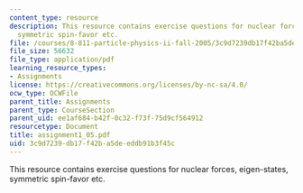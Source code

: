 ```yaml
---
content_type: resource
description: This resource contains exercise questions for nuclear forces, eigen-states,
  symmetric spin-favor etc.
file: /courses/8-811-particle-physics-ii-fall-2005/3c9d7239db17f42ba5deeddb91b3f45c_assignment1_05.pdf
file_size: 56632
file_type: application/pdf
learning_resource_types:
- Assignments
license: https://creativecommons.org/licenses/by-nc-sa/4.0/
ocw_type: OCWFile
parent_title: Assignments
parent_type: CourseSection
parent_uid: ee1af684-b42f-0c32-f73f-75d9cf564912
resourcetype: Document
title: assignment1_05.pdf
uid: 3c9d7239-db17-f42b-a5de-eddb91b3f45c
---
```

This resource contains exercise questions for nuclear forces, eigen-states, symmetric spin-favor etc.